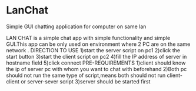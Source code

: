 # LanChat
Simple GUI chatting application for computer on same lan

LAN CHAT is a simple chat app with simple functionality and simple GUI.This app can be only used on environment where 2 PC are on the  same network .
DIRECTION TO USE
1)start the server script on pc1
2)click the start button
3)start the client script on pc2
4)fill the IP address of server in hostname field
5)click connect
PRE-REQUIREMENTS
1)client should know the ip of server pc with whom you want to chat with beforehand
2)Both pc should not run the same type of script,means both should not run client-client or server-sever script
3)server should be started first
